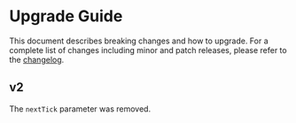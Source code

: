 # Upgrade Guide

This document describes breaking changes and how to upgrade. For a complete list of changes including minor and patch releases, please refer to the [changelog](changelog.md).

## v2

The `nextTick` parameter was removed.

